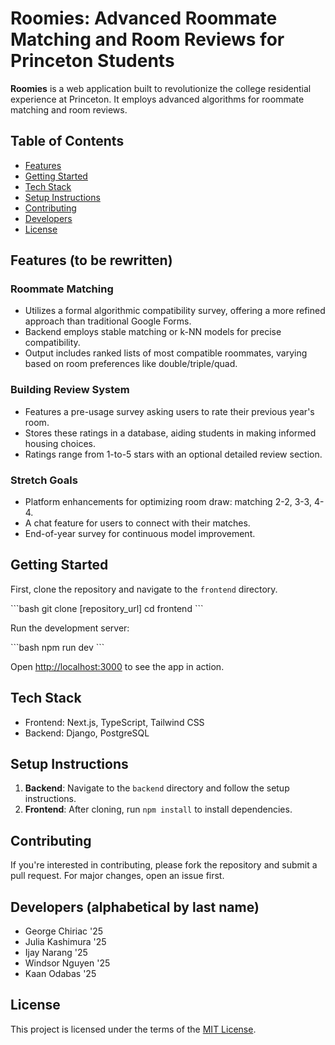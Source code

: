 # Roomies: Advanced Roommate Matching and Room Reviews for Princeton Students

**Roomies** is a web application built to revolutionize the college residential experience at Princeton. It employs advanced algorithms for roommate matching and room reviews.

## Table of Contents
- [Features](#features)
- [Getting Started](#getting-started)
- [Tech Stack](#tech-stack)
- [Setup Instructions](#setup-instructions)
- [Contributing](#contributing)
- [Developers](#developers)
- [License](#license)

## Features (to be rewritten)

### Roommate Matching
- Utilizes a formal algorithmic compatibility survey, offering a more refined approach than traditional Google Forms.
- Backend employs stable matching or k-NN models for precise compatibility.
- Output includes ranked lists of most compatible roommates, varying based on room preferences like double/triple/quad.

### Building Review System
- Features a pre-usage survey asking users to rate their previous year's room.
- Stores these ratings in a database, aiding students in making informed housing choices.
- Ratings range from 1-to-5 stars with an optional detailed review section.

### Stretch Goals
- Platform enhancements for optimizing room draw: matching 2-2, 3-3, 4-4.
- A chat feature for users to connect with their matches.
- End-of-year survey for continuous model improvement.

## Getting Started

First, clone the repository and navigate to the `frontend` directory.

\`\`\`bash
git clone [repository_url]
cd frontend
\`\`\`

Run the development server:

\`\`\`bash
npm run dev
\`\`\`

Open [http://localhost:3000](http://localhost:3000) to see the app in action.

## Tech Stack

- Frontend: Next.js, TypeScript, Tailwind CSS
- Backend: Django, PostgreSQL

## Setup Instructions

1. **Backend**: Navigate to the `backend` directory and follow the setup instructions.
2. **Frontend**: After cloning, run `npm install` to install dependencies.

## Contributing

If you're interested in contributing, please fork the repository and submit a pull request. For major changes, open an issue first.

## Developers (alphabetical by last name)

- George Chiriac '25
- Julia Kashimura '25
- Ijay Narang '25
- Windsor Nguyen '25
- Kaan Odabas '25

## License

This project is licensed under the terms of the [MIT License](LICENSE).
